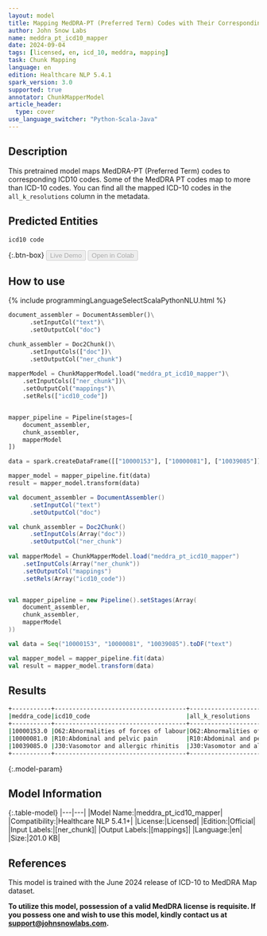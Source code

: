 ```yaml
---
layout: model
title: Mapping MedDRA-PT (Preferred Term) Codes with Their Corresponding ICD-10 Codes
author: John Snow Labs
name: meddra_pt_icd10_mapper
date: 2024-09-04
tags: [licensed, en, icd_10, meddra, mapping]
task: Chunk Mapping
language: en
edition: Healthcare NLP 5.4.1
spark_version: 3.0
supported: true
annotator: ChunkMapperModel
article_header:
  type: cover
use_language_switcher: "Python-Scala-Java"
---
```


## Description

This pretrained model maps MedDRA-PT (Preferred Term) codes to corresponding ICD10 codes. Some of the MedDRA PT codes map to more than ICD-10 codes. You can find all the mapped ICD-10 codes in the `all_k_resolutions` column in the metadata.

## Predicted Entities

`icd10 code`

{:.btn-box}
<button class="button button-orange" disabled>Live Demo</button>
<button class="button button-orange" disabled>Open in Colab</button>


## How to use



<div class="tabs-box" markdown="1">
{% include programmingLanguageSelectScalaPythonNLU.html %}
  
```python
document_assembler = DocumentAssembler()\
      .setInputCol("text")\
      .setOutputCol("doc")

chunk_assembler = Doc2Chunk()\
      .setInputCols(["doc"])\
      .setOutputCol("ner_chunk")
 
mapperModel = ChunkMapperModel.load("meddra_pt_icd10_mapper")\
    .setInputCols(["ner_chunk"])\
    .setOutputCol("mappings")\
    .setRels(["icd10_code"])


mapper_pipeline = Pipeline(stages=[
    document_assembler,
    chunk_assembler,
    mapperModel
])

data = spark.createDataFrame([["10000153"], ["10000081"], ["10039085"]]).toDF("text")

mapper_model = mapper_pipeline.fit(data)
result = mapper_model.transform(data)
```
```scala
val document_assembler = DocumentAssembler()
      .setInputCol("text")
      .setOutputCol("doc")

val chunk_assembler = Doc2Chunk()
      .setInputCols(Array("doc"))
      .setOutputCol("ner_chunk")
 
val mapperModel = ChunkMapperModel.load("meddra_pt_icd10_mapper")
    .setInputCols(Array("ner_chunk"))
    .setOutputCol("mappings")
    .setRels(Array("icd10_code"))


val mapper_pipeline = new Pipeline().setStages(Array(
    document_assembler,
    chunk_assembler,
    mapperModel
))

val data = Seq("10000153", "10000081", "10039085").toDF("text")

val mapper_model = mapper_pipeline.fit(data)
val result = mapper_model.transform(data)
```
</div>

## Results

```bash
+-----------+-------------------------------------+------------------------------------------------------------------------------------------------------------------------------------------+
|meddra_code|icd10_code                           |all_k_resolutions                                                                                                                         |
+-----------+-------------------------------------+------------------------------------------------------------------------------------------------------------------------------------------+
|10000153.0 |O62:Abnormalities of forces of labour|O62:Abnormalities of forces of labour:::O62.8:Other abnormalities of forces of labour:::O62.9:Abnormality of forces of labour, unspecified|
|10000081.0 |R10:Abdominal and pelvic pain        |R10:Abdominal and pelvic pain:::R10.4:Other and unspecified abdominal pain                                                                |
|10039085.0 |J30:Vasomotor and allergic rhinitis  |J30:Vasomotor and allergic rhinitis:::J30.3:Other allergic rhinitis:::J30.4:Allergic rhinitis, unspecified                                |
+-----------+-------------------------------------+------------------------------------------------------------------------------------------------------------------------------------------+
```

{:.model-param}
## Model Information

{:.table-model}
|---|---|
|Model Name:|meddra_pt_icd10_mapper|
|Compatibility:|Healthcare NLP 5.4.1+|
|License:|Licensed|
|Edition:|Official|
|Input Labels:|[ner_chunk]|
|Output Labels:|[mappings]|
|Language:|en|
|Size:|201.0 KB|

## References

This model is trained with the June 2024 release of ICD-10 to MedDRA Map dataset.

**To utilize this model, possession of a valid MedDRA license is requisite. If you possess one and wish to use this model, kindly contact us at support@johnsnowlabs.com.**

